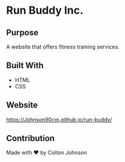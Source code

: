 # Run Buddy Inc.

## Purpose
A website that offers fitness training services.

## Built With
* HTML
* CSS

## Website
https://Johnson90cm.github.io/run-buddy/

## Contribution
Made with ❤️ by Colton Johnson

